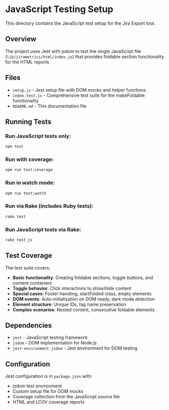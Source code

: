 # JavaScript Testing Setup

This directory contains the JavaScript test setup for the Jira Export tool.

## Overview

The project uses Jest with jsdom to test the single JavaScript file (`lib/jirametrics/html/index.js`) that provides foldable section functionality for the HTML reports.

## Files

- `setup.js` - Jest setup file with DOM mocks and helper functions
- `index.test.js` - Comprehensive test suite for the makeFoldable functionality
- `README.md` - This documentation file

## Running Tests

### Run JavaScript tests only:
```bash
npm test
```

### Run with coverage:
```bash
npm run test:coverage
```

### Run in watch mode:
```bash
npm run test:watch
```

### Run via Rake (includes Ruby tests):
```bash
rake test
```

### Run JavaScript tests via Rake:
```bash
rake test_js
```

## Test Coverage

The test suite covers:

- **Basic functionality**: Creating foldable sections, toggle buttons, and content containers
- **Toggle behavior**: Click interactions to show/hide content
- **Special cases**: Footer handling, startFolded class, empty elements
- **DOM events**: Auto-initialization on DOM ready, dark mode detection
- **Element structure**: Unique IDs, tag name preservation
- **Complex scenarios**: Nested content, consecutive foldable elements

## Dependencies

- `jest` - JavaScript testing framework
- `jsdom` - DOM implementation for Node.js
- `jest-environment-jsdom` - Jest environment for DOM testing

## Configuration

Jest configuration is in `package.json` with:
- jsdom test environment
- Custom setup file for DOM mocks
- Coverage collection from the JavaScript source file
- HTML and LCOV coverage reports
